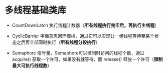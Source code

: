 # 多线程基础类库 #
- CountDownLatch 执行线程计数器（**所有线程执行完毕后，再执行主线程**）


- CyclicBarrier 字面意思回环栅栏，通过它可以实现让一组线程等待至某个状态之后再全部同时执行（**所有线程分段执行**）

- Semaphore 信号量，Semaphore可以控同时访问的线程个数，通过 acquire() 获取一个许可，如果没有就等待，而 release() 释放一个许可（**限制最大可执行线程数**）